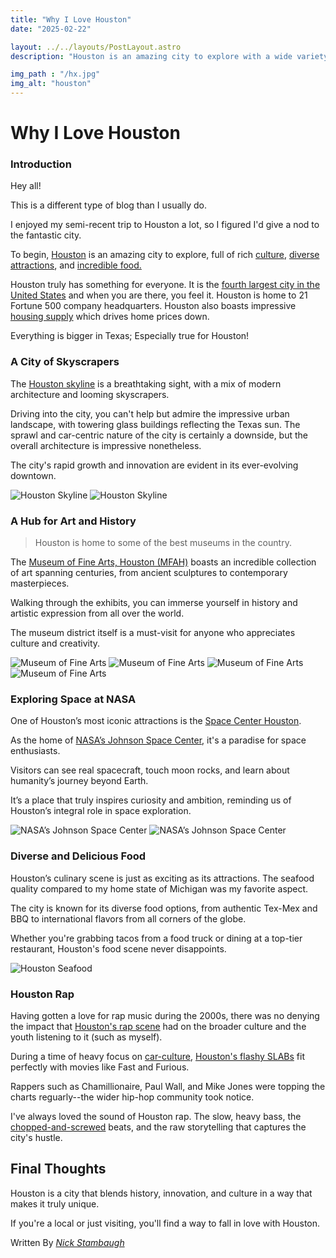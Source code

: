 ```yaml
---
title: "Why I Love Houston"
date: "2025-02-22"

layout: ../../layouts/PostLayout.astro
description: "Houston is an amazing city to explore with a wide variety of interesting activities, culture, and food."

img_path : "/hx.jpg"
img_alt: "houston"
---
```


# Why I Love Houston

### Introduction

Hey all! 

This is a different type of blog than I usually do. 

I enjoyed my semi-recent trip to Houston a lot, so I figured I'd give a nod to the fantastic city.

To begin, [Houston](https://en.wikipedia.org/wiki/Houston) is an amazing city to explore, full of rich [culture](https://en.wikipedia.org/wiki/Houston#Culture), [diverse attractions](https://www.tripadvisor.com/Attractions-g56003-Activities-Houston_Texas.html), and [incredible food.](https://www.google.com/search?q=houston+food) 

Houston truly has something for everyone. It is the [fourth largest city in the United States](https://www.britannica.com/topic/Whats-the-largest-US-city-by-population) and when you are there, you feel it. Houston is home to 21 Fortune 500 company headquarters. Houston also boasts impressive [housing supply](https://fred.stlouisfed.org/series/ACTLISCOU26420) which drives home prices down.

Everything is bigger in Texas; Especially true for Houston!

### A City of Skyscrapers

The [Houston skyline](https://www.gettyimages.com/photos/houston-skyline) is a breathtaking sight, with a mix of modern architecture and looming skyscrapers. 

Driving into the city, you can't help but admire the impressive urban landscape, with towering glass buildings reflecting the Texas sun. The sprawl and car-centric nature of the city is certainly a downside, but the overall architecture is impressive nonetheless.

The city's rapid growth and innovation are evident in its ever-evolving downtown.

![Houston Skyline](../photo/_houston1.jpg "Houston Skyline")
![Houston Skyline](../photo/_houston6.jpg "Houston Skyline")

### A Hub for Art and History

> Houston is home to some of the best museums in the country. 

The [Museum of Fine Arts, Houston (MFAH)](https://www.mfah.org/) boasts an incredible collection of art spanning centuries, from ancient sculptures to contemporary masterpieces. 

Walking through the exhibits, you can immerse yourself in history and artistic expression from all over the world. 

The museum district itself is a must-visit for anyone who appreciates culture and creativity.

![Museum of Fine Arts](../photo/_houston3.jpg "Museum of Fine Arts")
![Museum of Fine Arts](../photo/_houston4.jpg "Museum of Fine Arts")
![Museum of Fine Arts](../photo/_houston7.jpg "Museum of Fine Arts")
![Museum of Fine Arts](../photo/_houston8.jpg "Museum of Fine Arts")

### Exploring Space at NASA

One of Houston’s most iconic attractions is the [Space Center Houston](https://spacecenter.org/). 

As the home of [NASA’s Johnson Space Center](https://www.nasa.gov/johnson/), it's a paradise for space enthusiasts. 

Visitors can see real spacecraft, touch moon rocks, and learn about humanity’s journey beyond Earth. 

It’s a place that truly inspires curiosity and ambition, reminding us of Houston’s integral role in space exploration.

![NASA’s Johnson Space Center](../photo/_houston5.jpg "NASA’s Johnson Space Center")
![NASA’s Johnson Space Center](../photo/_houston9.jpg "NASA’s Johnson Space Center")

### Diverse and Delicious Food

Houston’s culinary scene is just as exciting as its attractions. The seafood quality compared to my home state of Michigan was my favorite aspect.  

The city is known for its diverse food options, from authentic Tex-Mex and BBQ to international flavors from all corners of the globe. 

Whether you're grabbing tacos from a food truck or dining at a top-tier restaurant, Houston's food scene never disappoints.

![Houston Seafood](../photo/_houston2.jpg "Houston Seafood")

### Houston Rap

Having gotten a love for rap music during the 2000s, there was no denying the impact that [Houston's rap scene](https://yesterdaysamerica.com/hip-hop-in-h-town/) had on the broader culture and the youth listening to it (such as myself). 

During a time of heavy focus on [car-culture](https://www.reddit.com/r/cars/comments/9s61k8/what_was_late_90s_early_2000s_car_culture_really/), [Houston's flashy SLABs](https://www.chron.com/culture/article/swangas-slab-houston-definition-19420593.php) fit perfectly with movies like Fast and Furious. 

Rappers such as Chamillionaire, Paul Wall, and Mike Jones were topping the charts reguarly--the wider hip-hop community took notice.

I've always loved the sound of Houston rap. The slow, heavy bass, the [chopped-and-screwed](https://en.wikipedia.org/wiki/Chopped_and_screwed) beats, and the raw storytelling that captures the city's hustle.

## Final Thoughts

Houston is a city that blends history, innovation, and culture in a way that makes it truly unique. 

If you're a local or just visiting, you'll find a way to fall in love with Houston.

Written By [_Nick Stambaugh_](https://www.linkedin.com/in/nick-s-694241139/)